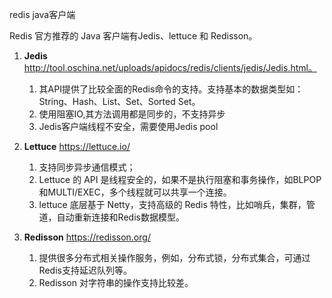redis java客户端 

Redis 官方推荐的 Java 客户端有Jedis、lettuce 和 Redisson。

1. **Jedis**    http://tool.oschina.net/uploads/apidocs/redis/clients/jedis/Jedis.html。
   1.  其API提供了比较全面的Redis命令的支持。支持基本的数据类型如：String、Hash、List、Set、Sorted Set。
   2. 使用阻塞IO,其方法调用都是同步的，不支持异步
   3. Jedis客户端线程不安全，需要使用Jedis pool 

2. **Lettuce**   https://lettuce.io/
   1. 支持同步异步通信模式；
   2. Lettuce 的 API 是线程安全的，如果不是执行阻塞和事务操作，如BLPOP和MULTI/EXEC，多个线程就可以共享一个连接。
   3. lettuce 底层基于 Netty，支持高级的 Redis 特性，比如哨兵，集群，管道，自动重新连接和Redis数据模型。

3. **Redisson**  https://redisson.org/
   1. 提供很多分布式相关操作服务，例如，分布式锁，分布式集合，可通过Redis支持延迟队列等。
   2. Redisson 对字符串的操作支持比较差。